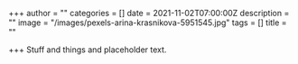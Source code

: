 +++
author = ""
categories = []
date = 2021-11-02T07:00:00Z
description = ""
image = "/images/pexels-arina-krasnikova-5951545.jpg"
tags = []
title = ""

+++
Stuff and things and placeholder text.